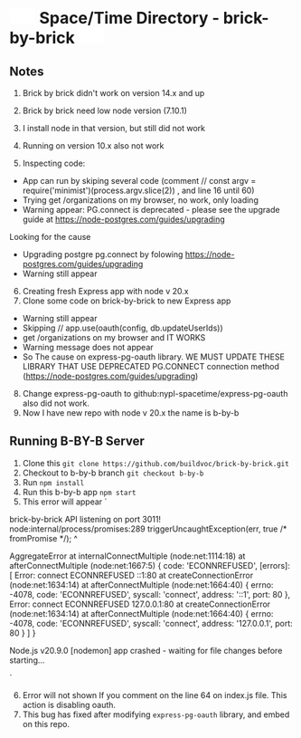 # <img src="bricks.gif"/> Space/Time Directory - brick-by-brick <img src="bricks.gif"/>

## Notes

1. Brick by brick didn't work on version 14.x and up
2. Brick by brick need low node version (7.10.1)
3. I install node in that version, but still did not work
4. Running on version 10.x also not work

5. Inspecting code:
- App can run by skiping several code (comment // const argv = require('minimist')(process.argv.slice(2)) , and line 16 until 60)
- Trying get /organizations on my browser, no work, only loading
- Warning appear: PG.connect is deprecated - please see the upgrade guide at https://node-postgres.com/guides/upgrading

Looking for the cause
- Upgrading postgre pg.connect by folowing https://node-postgres.com/guides/upgrading
- Warning still appear

6. Creating fresh Express app with node v 20.x
7. Clone some code on brick-by-brick to new Express app
- Warning still appear
- Skipping // app.use(oauth(config, db.updateUserIds))
- get /organizations on my browser and IT WORKS
- Warning message does not appear
- So The cause on express-pg-oauth library. WE MUST UPDATE THESE LIBRARY THAT USE DEPRECATED PG.CONNECT connection method (https://node-postgres.com/guides/upgrading)

8. Change express-pg-oauth to github:nypl-spacetime/express-pg-oauth also did not work.
9. Now I have new repo with node v 20.x the name is b-by-b

## Running B-BY-B Server
1. Clone this `git clone https://github.com/buildvoc/brick-by-brick.git`
2. Checkout to b-by-b branch `git checkout b-by-b`
3. Run `npm install`
4. Run this b-by-b app `npm start`
5. This error will appear 
`

brick-by-brick API listening on port 3011!
node:internal/process/promises:289
            triggerUncaughtException(err, true /* fromPromise */);
            ^

AggregateError
    at internalConnectMultiple (node:net:1114:18)
    at afterConnectMultiple (node:net:1667:5) {
  code: 'ECONNREFUSED',
  [errors]: [
    Error: connect ECONNREFUSED ::1:80
        at createConnectionError (node:net:1634:14)
        at afterConnectMultiple (node:net:1664:40) {
      errno: -4078,
      code: 'ECONNREFUSED',
      syscall: 'connect',
      address: '::1',
      port: 80
    },
    Error: connect ECONNREFUSED 127.0.0.1:80
        at createConnectionError (node:net:1634:14)
        at afterConnectMultiple (node:net:1664:40) {
      errno: -4078,
      code: 'ECONNREFUSED',
      syscall: 'connect',
      address: '127.0.0.1',
      port: 80
    }
  ]
}

Node.js v20.9.0
[nodemon] app crashed - waiting for file changes before starting...

`

6. Error will not shown If you comment on the line 64 on index.js file. This action is disabling oauth.
7. This bug has fixed after modifying `express-pg-oauth` library, and embed on this repo.